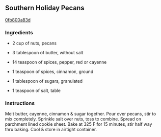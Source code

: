 ## Southern Holiday Pecans

[0fb800a83d](http://www.food.com/recipe/southern-holiday-pecans-450437)

### Ingredients

 - 2 cup of nuts, pecans

 - 3 tablespoon of butter, without salt

 - 14 teaspoon of spices, pepper, red or cayenne

 - 1 teaspoon of spices, cinnamon, ground

 - 1 tablespoon of sugars, granulated

 - 1 teaspoon of salt, table

### Instructions

Melt butter, cayenne, cinnamon & sugar together. Pour over pecans, stir to mix completely. Sprinkle salt over nuts, toss to combine. Spread on parchment lined cookie sheet. Bake at 325 F for 15 minutes, stir half way thru baking. Cool & store in airtight container.